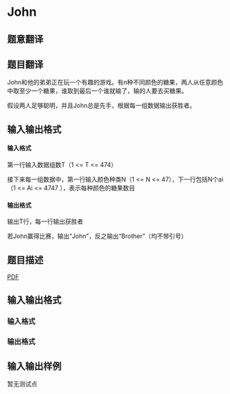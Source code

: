 # John

## 题意翻译

## 题目翻译

John和他的弟弟正在玩一个有趣的游戏。有n种不同颜色的糖果，两人从任意颜色中取至少一个糖果，谁取到最后一个谁就输了，输的人要去买糖果。

假设两人足够聪明，并且John总是先手，根据每一组数据输出获胜者。

## 输入输出格式

#### 输入格式

第一行输入数据组数T（1 <= T <= 474）

接下来每一组数据中，第一行输入颜色种类N（1 <= N <= 47），下一行包括N个ai（1 <= Ai <= 4747 ），表示每种颜色的糖果数目

#### 输出格式

输出T行，每一行输出获胜者

若John赢得比赛，输出“John”，反之输出“Brother”（均不带引号）

## 题目描述

[problemUrl]: https://uva.onlinejudge.org/index.php?option=com_onlinejudge&Itemid=8&category=448&page=show_problem&problem=4341

[PDF](https://uva.onlinejudge.org/external/15/p1566.pdf)

## 输入输出格式

### 输入格式

### 输出格式

## 输入输出样例

暂无测试点

